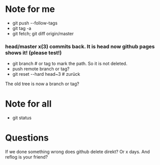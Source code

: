 # Note for me
* git push --follow-tags
* git tag -a
* git fetch; git diff origin/master 

### head/master x(3) commits back. It is head now github pages shows it! (please test!)
* git branch # or tag to mark the path. So it is not deleted.
* push remote branch or tag?
* git reset --hard head~3 # zurück

The old tree is now a branch or tag?

# Note for all
* git status

# Questions
If we done something wrong does github delete direkt? Or x days. And reflog is your friend?
